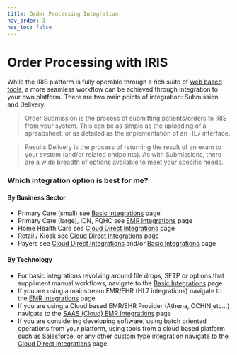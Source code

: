 ```yaml
---
title: Order Processing Integration
nav_order: 3
has_toc: false
---
```


# Order Processing with IRIS

While the IRIS platform is fully operable through a rich suite of <a href="https://portal.retinalscreenings.com">web based tools</a>, a more seamless workflow can be achieved through integration to your own platform. There are two main points of integration: Submission and Delivery.

> Order Submission is the process of submitting patients/orders to IRIS from your system.  This can be as simple as the uploading of a spreadsheet, or as detailed as the implementation of an HL7 interface.  

> Results Delivery is the process of returning the result of an exam to your system (and/or related endpoints).  As with Submissions, there are a wide breadth of options available to meet your specific needs.

### Which integration option is best for me?

#### By Business Sector 


- Primary Care (small) see [Basic Integrations](/IntegrationDocumentation/docs/integration/BasicIntegrations) page
- Primary Care (large), IDN, FQHC see [EMR Integrations](/IntegrationDocumentation/docs/integration/EMRIntegrations) page
- Home Health Care see [Cloud Direct Integrations](/IntegrationDocumentation/docs/integration/CloudDirect) page
- Retail / Kiosk see [Cloud Direct Integrations](/IntegrationDocumentation/docs/integration/CloudDirect) page
- Payers see [Cloud Direct Integrations](/IntegrationDocumentation/docs/integration/CloudDirect) and/or [Basic Integrations](/IntegrationDocumentation/docs/integration/BasicIntegrations) page

#### By Technology 

- For basic integrations revolving around file drops, SFTP or options that suppliment manual workflows, navigate to the [Basic Integrations](/IntegrationDocumentation/docs/integration/BasicIntegrations) page
- If you are using a mainstream EMR/EHR (HL7 integrations) navigate to the [EMR Integrations](/IntegrationDocumentation/docs/integration/EMRIntegrations) page
- If you are using a Cloud based EMR/EHR Provider (Athena, OCHIN,etc...) navigate to the [SAAS (Cloud) EMR Integrations](/IntegrationDocumentation/docs/integration/IRISEMRCloudProviders) page
- If you are considering developing software, using batch oriented operations from your platform, using tools from a cloud based platform such as Salesforce, or any other custom type integration navigate to the [Cloud Direct Integrations](/IntegrationDocumentation/docs/integration/CloudDirect) page